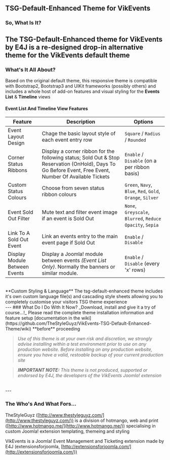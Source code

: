 ## TSG-Default-Enhanced Theme for VikEvents
### So, What Is It?
The TSG-Default-Enhanced theme for VikEvents by E4J is a re-designed drop-in alternative theme for the VikEvents default theme
<br />
---

### What's It All About?
Based on the original default theme, this responsive theme is compatible with Bootstrap2, Bootstrap3 and UIKit frameworks (possibly others) and includes a whole host of add-on features and visual styling for the **Events List** & **Timeline** views

#### Event List And Timeline View Features
Feature                               | Description   | Options
--------------------------------------|---------------|---
Event Layout Design                 | Chage the basic layout style of each event entry row | `Square` / `Radius` / `Rounded`
Corner Status Ribbons               | Display a corner ribbon for the following status; Sold Out & Stop Reservation (OnHold), Days To Go Before Event, Free Event, Number Of Available Tickets | `Enable` / `Disable` (on a per ribbon basis)
Custom Status Colours               | Choose from seven status ribbon colours | `Green`, `Navy`, `Blue`, `Red`, `Gold`, `Orange`, `Silver`
Event Sold Out Filter               | Mute text and filter event image if an event is Sold Out | `None`, `Greyscale`, `Blurred`, `Reduce Opacity`, `Sepia`
Link To A Sold Out Event            | Link an events entry to the main event page if Sold Out | `Enable` / `Disable`
Display Module Between Events       | Display a Joomla! module between events _(Event List Only)_. Normally the banners or similar module. | `Enable` / `Disable` (every 'x' rows)
<br />
**Custom Styling & Language**  
The tsg-default-enhanced theme includes it's own custom language file(s) and cascading style sheets allowing you to completely customise your visitors TSG theme experience
<br />
---
### What Do I Do With It Now?
_Download, install and give it a try of course...!_
Please read the complete theme installation information and feature setup [documentation in the wiki](https://github.com/TheStyleGuyz/VikEvents-TSG-Default-Enhanced-Theme/wiki) **before** proceeding


> _Use of this theme is at your own risk and discretion, we strongly advise installing within a test environment prior to use on any production website. Before installing on any production website, ensure you have a valid, restoable backup of your current production site_

> _**IMPORTANT NOTE:** This theme is not produced, supported or endorsed by E4J, the developers of the VikEvents Joomla! extension_

<br />
---

### The Who's And What Fors...
TheStyleGuyz ([http://www.thestyleguyz.com/](http://www.thestyleguyz.com/)) is a division of hotmango, web and print ([http://www.hotmango.me/](http://www.hotmango.me/)) specialising in custom Joomla! extension templating, themeing and styling

VikEvents is a Joomla! Event Management and Ticketing extension made by E4J (extensionsforjoomla, [http://extensionsforjoomla.com/](http://extensionsforjoomla.com/))
